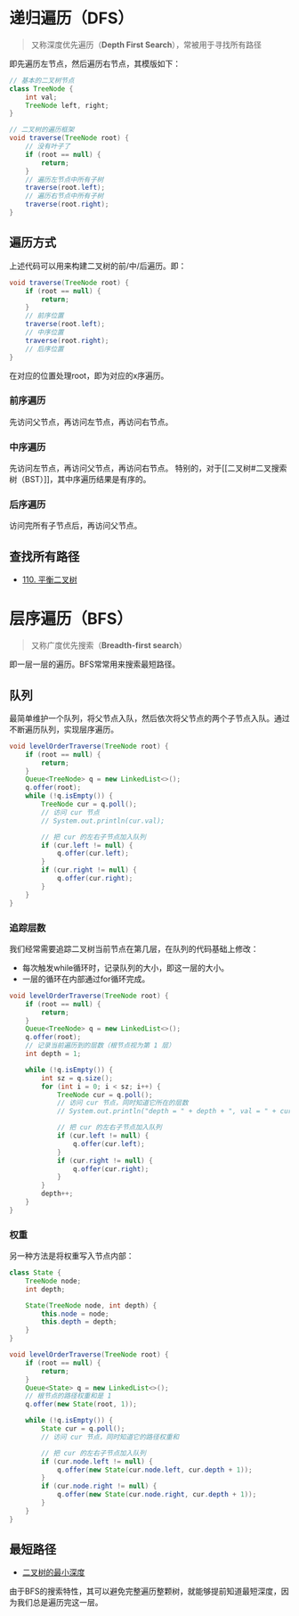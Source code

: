 # 递归遍历（DFS）

> 又称深度优先遍历（**Depth First Search**），常被用于寻找所有路径

即先遍历左节点，然后遍历右节点，其模版如下：

```java
// 基本的二叉树节点
class TreeNode {
    int val;
    TreeNode left, right;
}

// 二叉树的遍历框架
void traverse(TreeNode root) {
    // 没有叶子了
    if (root == null) {
        return;
    }
    // 遍历左节点中所有子树
    traverse(root.left);
    // 遍历右节点中所有子树
    traverse(root.right);
}
```



## 遍历方式

上述代码可以用来构建二叉树的前/中/后遍历。即：

```java
void traverse(TreeNode root) {
    if (root == null) {
        return;
    }
    // 前序位置
    traverse(root.left);
    // 中序位置
    traverse(root.right);
    // 后序位置
}
```

在对应的位置处理root，即为对应的x序遍历。

### 前序遍历
先访问父节点，再访问左节点，再访问右节点。
### 中序遍历
先访问左节点，再访问父节点，再访问右节点。
特别的，对于[[二叉树#二叉搜索树（BST）]]，其中序遍历结果是有序的。
### 后序遍历
访问完所有子节点后，再访问父节点。

## 查找所有路径

- [110. 平衡二叉树](https://leetcode.cn/problems/balanced-binary-tree/)

# 层序遍历（BFS）

> 又称广度优先搜索（**Breadth-first search**）

即一层一层的遍历。BFS常常用来搜索最短路径。

## 队列

最简单维护一个队列，将父节点入队，然后依次将父节点的两个子节点入队。通过不断遍历队列，实现层序遍历。

```java
void levelOrderTraverse(TreeNode root) {
    if (root == null) {
        return;
    }
    Queue<TreeNode> q = new LinkedList<>();
    q.offer(root);
    while (!q.isEmpty()) {
        TreeNode cur = q.poll();
        // 访问 cur 节点
        // System.out.println(cur.val);

        // 把 cur 的左右子节点加入队列
        if (cur.left != null) {
            q.offer(cur.left);
        }
        if (cur.right != null) {
            q.offer(cur.right);
        }
    }
}
```

### 追踪层数
我们经常需要追踪二叉树当前节点在第几层，在队列的代码基础上修改：

- 每次触发while循环时，记录队列的大小，即这一层的大小。
- 一层的循环在内部通过for循环完成。

```java
void levelOrderTraverse(TreeNode root) {
    if (root == null) {
        return;
    }
    Queue<TreeNode> q = new LinkedList<>();
    q.offer(root);
    // 记录当前遍历到的层数（根节点视为第 1 层）
    int depth = 1;

    while (!q.isEmpty()) {
        int sz = q.size();
        for (int i = 0; i < sz; i++) {
            TreeNode cur = q.poll();
            // 访问 cur 节点，同时知道它所在的层数
            // System.out.println("depth = " + depth + ", val = " + cur.val);

            // 把 cur 的左右子节点加入队列
            if (cur.left != null) {
                q.offer(cur.left);
            }
            if (cur.right != null) {
                q.offer(cur.right);
            }
        }
        depth++;
    }
}
```


### 权重
另一种方法是将权重写入节点内部：

```java
class State {
    TreeNode node;
    int depth;

    State(TreeNode node, int depth) {
        this.node = node;
        this.depth = depth;
    }
}

void levelOrderTraverse(TreeNode root) {
    if (root == null) {
        return;
    }
    Queue<State> q = new LinkedList<>();
    // 根节点的路径权重和是 1
    q.offer(new State(root, 1));

    while (!q.isEmpty()) {
        State cur = q.poll();
        // 访问 cur 节点，同时知道它的路径权重和

        // 把 cur 的左右子节点加入队列
        if (cur.node.left != null) {
            q.offer(new State(cur.node.left, cur.depth + 1));
        }
        if (cur.node.right != null) {
            q.offer(new State(cur.node.right, cur.depth + 1));
        }
    }
}
```


## 最短路径

- [二叉树的最小深度](https://leetcode.cn/problems/minimum-depth-of-binary-tree/)

由于BFS的搜索特性，其可以避免完整遍历整颗树，就能够提前知道最短深度，因为我们总是遍历完这一层。

